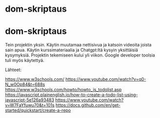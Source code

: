 # dom-skriptaus
# dom-skriptaus
Tein projektin yksin. Käytin muutamaa nettisivua ja katsoin videoita joista sain apua. Käytin kurssimateriaalia ja Chatgpt:ltä kysyin yksittäisiä kysymyksiä. Projektin tekemiseen kului yli viikon. Google developer toolsia tuli myös käytettyä. 

Lähteet:

https://www.w3schools.com/ 
https://www.youtube.com/watch?v=q0-N_w0Op84&t=688s
https://www.w3schools.com/howto/howto_js_todolist.asp
https://javascript.plainenglish.io/how-to-create-a-todo-list-using-javascript-5e126a93483 
https://www.youtube.com/watch?v=W7FaYfuwu70&t=101s 
https://docs.github.com/en/get-started/quickstart/create-a-repo 


